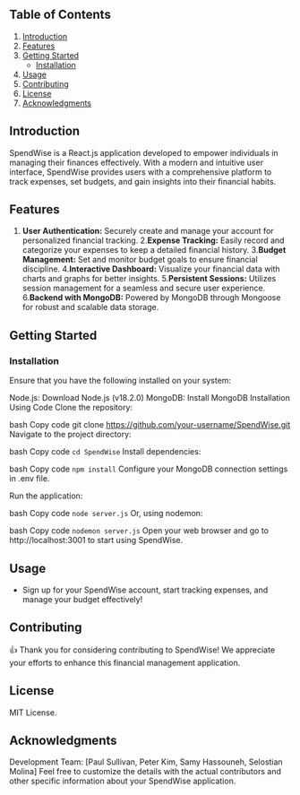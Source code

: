 ## Table of Contents

1. [Introduction](#introduction)
2. [Features](#features)
3. [Getting Started](#getting-started)
    - [Installation](#installation)
4. [Usage](#usage)
5. [Contributing](#contributing)
6. [License](#license)
7. [Acknowledgments](#acknowledgments)

## Introduction

SpendWise is a React.js application developed to empower individuals in managing their finances effectively. With a modern and intuitive user interface, SpendWise provides users with a comprehensive platform to track expenses, set budgets, and gain insights into their financial habits.

## Features
1. __User Authentication:__ Securely create and manage your account for personalized financial tracking.
2.__Expense Tracking:__ Easily record and categorize your expenses to keep a detailed financial history.
3.__Budget Management:__ Set and monitor budget goals to ensure financial discipline.
4.__Interactive Dashboard:__ Visualize your financial data with charts and graphs for better insights.
5.__Persistent Sessions:__ Utilizes session management for a seamless and secure user experience.
6.__Backend with MongoDB:__ Powered by MongoDB through Mongoose for robust and scalable data storage.
## Getting Started
### Installation 
Ensure that you have the following installed on your system:

Node.js: Download Node.js (v18.2.0)
MongoDB: Install MongoDB
Installation Using Code
Clone the repository:

bash
Copy code
git clone https://github.com/your-username/SpendWise.git
Navigate to the project directory:

bash
Copy code
`cd SpendWise`
Install dependencies:

bash
Copy code
`npm install`
Configure your MongoDB connection settings in .env file.

Run the application:

bash
Copy code
`node server.js`
Or, using nodemon:

bash
Copy code
`nodemon server.js`
Open your web browser and go to http://localhost:3001 to start using SpendWise.

## Usage
* Sign up for your SpendWise account, start tracking expenses, and manage your budget effectively!

## Contributing
👍 Thank you for considering contributing to SpendWise! We appreciate your efforts to enhance this financial management application.

## License
MIT License.

## Acknowledgments
Development Team: [Paul Sullivan, Peter Kim, Samy Hassouneh, Selostian Molina]
Feel free to customize the details with the actual contributors and other specific information about your SpendWise application.
